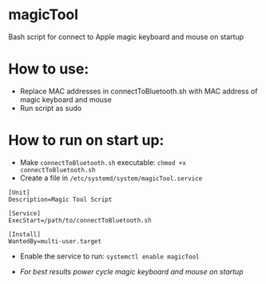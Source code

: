 # magicTool
Bash script for connect to Apple magic keyboard and mouse on startup

# How to use:
- Replace MAC addresses in connectToBluetooth.sh with MAC address of magic keyboard and mouse
- Run script as sudo

# How to run on start up:
- Make `connectToBluetooth.sh` executable: `chmod +x connectToBluetooth.sh`
- Create a file in `/etc/systemd/system/magicTool.service`
```
[Unit]
Description=Magic Tool Script

[Service]
ExecStart=/path/to/connectToBluetooth.sh

[Install]
WantedBy=multi-user.target
```
- Enable the service to run: `systemctl enable magicTool`

- *For best results power cycle magic keyboard and mouse on startup*
